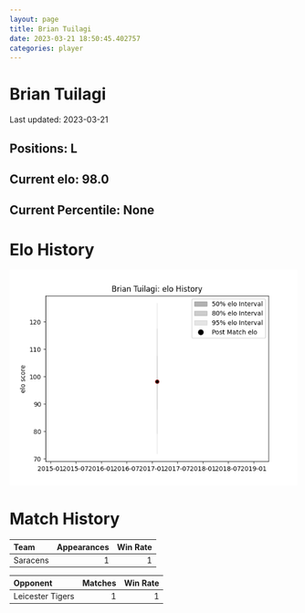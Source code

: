 ```yaml
---  
layout: page  
title: Brian Tuilagi  
date: 2023-03-21 18:50:45.402757  
categories: player  
---
```

# Brian Tuilagi


Last updated: 2023-03-21
## Positions: L

## Current elo: 98.0

## Current Percentile: None

# Elo History


![elo history](history_BrianTuilagi.png)
# Match History


| Team     |   Appearances |   Win Rate |
|:---------|--------------:|-----------:|
| Saracens |             1 |          1 |

| Opponent         |   Matches |   Win Rate |
|:-----------------|----------:|-----------:|
| Leicester Tigers |         1 |          1 |